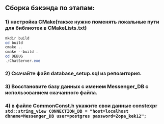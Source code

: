 ## Сборка бэкэнда по этапам:
### 1) настройка CMake(также нужно поменять локальные пути для библиотек в CMakeLists.txt)
```powershell
mkdir build
cd build
cmake ..
cmake --build .
cd DEBUG
./ChatServer.exe
```
### 2) Скачайте файл database_setup.sql из репозитория.
### 3) Восстановите базу данных с именем Messenger_DB с использованием скачанного файла.
### 4) в файле CommonConst.h укажите свои данные constexpr ``` std::string_view CONNECTION_DB = "host=localhost dbname=Messenger_DB user=postgres password=Zopa_kek12"; ```

